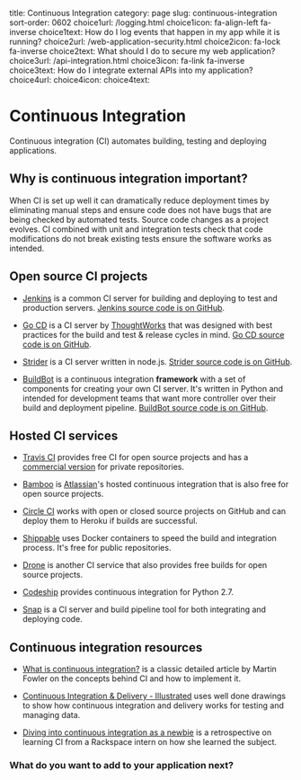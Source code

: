 title: Continuous Integration
category: page
slug: continuous-integration
sort-order: 0602
choice1url: /logging.html
choice1icon: fa-align-left fa-inverse
choice1text: How do I log events that happen in my app while it is running?
choice2url: /web-application-security.html
choice2icon: fa-lock fa-inverse
choice2text: What should I do to secure my web application?
choice3url: /api-integration.html
choice3icon: fa-link fa-inverse
choice3text: How do I integrate external APIs into my application?
choice4url:
choice4icon:
choice4text:

# Continuous Integration
Continuous integration (CI) automates building, testing and deploying 
applications.

## Why is continuous integration important?
When CI is set up well it can dramatically reduce deployment times by 
eliminating manual steps and ensure code does not have bugs that are being
checked by automated tests. Source code changes as a project evolves.
CI combined with unit and integration tests check that code modifications 
do not break existing tests ensure the software works as intended.


## Open source CI projects
* [Jenkins](http://jenkins-ci.org/) is a common CI server for building and
  deploying to test and production servers. 
  [Jenkins source code is on GitHub](https://github.com/jenkinsci/jenkins).

* [Go CD](http://www.go.cd/) is a CI server by 
  [ThoughtWorks](http://www.thoughtworks.com/) that was designed with best 
  practices for the build and test & release cycles in mind. 
  [Go CD source code is on GitHub](https://github.com/gocd/gocd).

* [Strider](http://stridercd.com/) is a CI server written in node.js. 
  [Strider source code is on GitHub](https://github.com/Strider-CD/strider).

* [BuildBot](http://buildbot.net/) is a continuous integration **framework** 
  with a set of components for creating your own CI server. It's written in
  Python and intended for development teams that want more controller over
  their build and deployment pipeline.
  [BuildBot source code is on GitHub](https://github.com/buildbot/buildbot).


## Hosted CI services
* [Travis CI](https://travis-ci.org/) provides free CI for open source 
  projects and has a [commercial version](https://travis-ci.com/) for 
  private repositories.

* [Bamboo](https://www.atlassian.com/software/bamboo) is 
  [Atlassian](https://www.atlassian.com/)'s hosted continuous integration that
  is also free for open source projects.

* [Circle CI](https://circleci.com/) works with open or closed source projects
  on GitHub and can deploy them to Heroku if builds are successful.

* [Shippable](https://www.shippable.com/) uses Docker containers to speed 
  the build and integration process. It's free for public repositories.

* [Drone](https://drone.io/) is another CI service that also provides free
  builds for open source projects.

* [Codeship](https://www.codeship.io/) provides continuous integration for
  Python 2.7.

* [Snap](https://snap-ci.com/) is a CI server and build pipeline tool for
  both integrating and deploying code.


## Continuous integration resources
* [What is continuous integration?](http://martinfowler.com/articles/continuousIntegration.html)
  is a classic detailed article by Martin Fowler on the concepts behind CI
  and how to implement it.

* [Continuous Integration & Delivery - Illustrated](http://bitcubby.com/continuous-integration-delivery-illustrated/)
  uses well done drawings to show how continuous integration and delivery 
  works for testing and managing data.

* [Diving into continuous integration as a newbie](http://www.rackspace.com/blog/diving-into-continuous-integration-as-a-newbie/)
  is a retrospective on learning CI from a Rackspace intern on how she learned
  the subject.


### What do you want to add to your application next?
